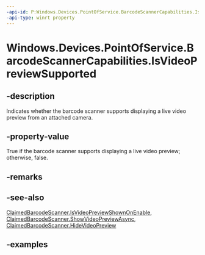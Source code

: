 ```yaml
---
-api-id: P:Windows.Devices.PointOfService.BarcodeScannerCapabilities.IsVideoPreviewSupported
-api-type: winrt property
---
```


<!-- Property syntax.
public bool IsVideoPreviewSupported { get; }
-->

# Windows.Devices.PointOfService.BarcodeScannerCapabilities.IsVideoPreviewSupported

## -description
Indicates whether the barcode scanner supports displaying a live video preview from an attached camera.

## -property-value
True if the barcode scanner supports displaying a live video preview; otherwise, false.

## -remarks

## -see-also
[ClaimedBarcodeScanner.IsVideoPreviewShownOnEnable](claimedbarcodescanner_isvideopreviewshownonenable.md), [ClaimedBarcodeScanner.ShowVideoPreviewAsync](claimedbarcodescanner_showvideopreviewasync_1470747768.md), [ClaimedBarcodeScanner.HideVideoPreview](claimedbarcodescanner_hidevideopreview_173746676.md)

## -examples

